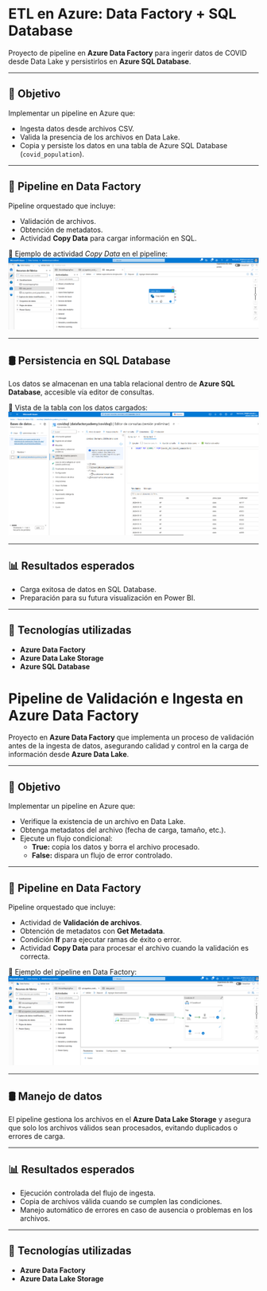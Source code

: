 # ETL en Azure: Data Factory + SQL Database

Proyecto de pipeline en **Azure Data Factory** para ingerir datos de COVID desde Data Lake y 
persistirlos en **Azure SQL Database**.  

---

## 🎯 Objetivo
Implementar un pipeline en Azure que:
- Ingesta datos desde archivos CSV.
- Valida la presencia de los archivos en Data Lake.
- Copia y persiste los datos en una tabla de Azure SQL Database (`covid_population`).

---

## 🚀 Pipeline en Data Factory
Pipeline orquestado que incluye:
- Validación de archivos.
- Obtención de metadatos.
- Actividad **Copy Data** para cargar información en SQL.

📸 Ejemplo de actividad *Copy Data* en el pipeline:
![Copy Data Pipeline](pictures/copy_data_pipeline.PNG)

---

## 🛢️ Persistencia en SQL Database
Los datos se almacenan en una tabla relacional dentro de **Azure SQL Database**, accesible vía editor de consultas.  

📸 Vista de la tabla con los datos cargados:
![SQL Database](pictures/sql_database.PNG)

---

## 📊 Resultados esperados
- Carga exitosa de datos en SQL Database.
- Preparación para su futura visualización en Power BI.

---

## 🔧 Tecnologías utilizadas
- **Azure Data Factory**
- **Azure Data Lake Storage**
- **Azure SQL Database**

# Pipeline de Validación e Ingesta en Azure Data Factory  

Proyecto en **Azure Data Factory** que implementa un proceso de validación antes de la ingesta de datos, asegurando calidad y control en la carga de información desde **Azure Data Lake**.  

---

## 🎯 Objetivo  
Implementar un pipeline en Azure que:  
- Verifique la existencia de un archivo en Data Lake.  
- Obtenga metadatos del archivo (fecha de carga, tamaño, etc.).  
- Ejecute un flujo condicional:  
  - **True:** copia los datos y borra el archivo procesado.  
  - **False:** dispara un flujo de error controlado.  

---

## 🚀 Pipeline en Data Factory  
Pipeline orquestado que incluye:  
- Actividad de **Validación de archivos**.  
- Obtención de metadatos con **Get Metadata**.  
- Condición **If** para ejecutar ramas de éxito o error.  
- Actividad **Copy Data** para procesar el archivo cuando la validación es correcta.  

📸 Ejemplo del pipeline en Data Factory:  
![Pipeline de Validación](pictures/validation_pipeline.PNG)  

---

## 🛢️ Manejo de datos  
El pipeline gestiona los archivos en el **Azure Data Lake Storage** y asegura que solo los archivos válidos sean procesados, evitando duplicados o errores de carga.  

---

## 📊 Resultados esperados  
- Ejecución controlada del flujo de ingesta.  
- Copia de archivos válida cuando se cumplen las condiciones.  
- Manejo automático de errores en caso de ausencia o problemas en los archivos.  

---

## 🔧 Tecnologías utilizadas  
- **Azure Data Factory**  
- **Azure Data Lake Storage**


